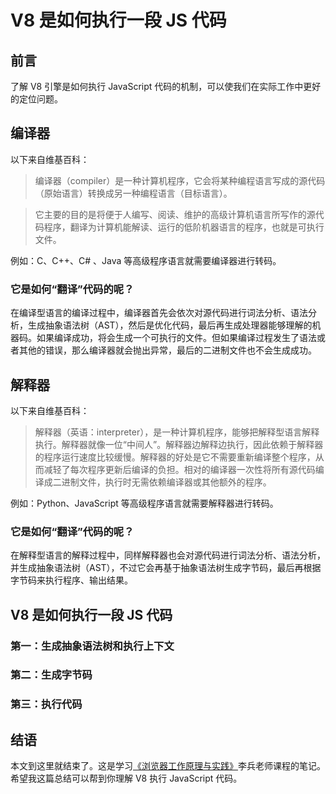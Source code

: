 # V8 是如何执行一段 JS 代码

## 前言

了解 V8 引擎是如何执行 JavaScript 代码的机制，可以使我们在实际工作中更好的定位问题。

## 编译器

以下来自维基百科：
> 编译器（compiler）是一种计算机程序，它会将某种编程语言写成的源代码（原始语言）转换成另一种编程语言（目标语言）。

> 它主要的目的是将便于人编写、阅读、维护的高级计算机语言所写作的源代码程序，翻译为计算机能解读、运行的低阶机器语言的程序，也就是可执行文件。

例如：C、C++、C# 、Java 等高级程序语言就需要编译器进行转码。

### 它是如何“翻译”代码的呢？

在编译型语言的编译过程中，编译器首先会依次对源代码进行词法分析、语法分析，生成抽象语法树（AST），然后是优化代码，最后再生成处理器能够理解的机器码。如果编译成功，将会生成一个可执行的文件。但如果编译过程发生了语法或者其他的错误，那么编译器就会抛出异常，最后的二进制文件也不会生成成功。

## 解释器

以下来自维基百科：
> 解释器（英语：interpreter），是一种计算机程序，能够把解释型语言解释执行。解释器就像一位“中间人”。解释器边解释边执行，因此依赖于解释器的程序运行速度比较缓慢。解释器的好处是它不需要重新编译整个程序，从而减轻了每次程序更新后编译的负担。相对的编译器一次性将所有源代码编译成二进制文件，执行时无需依赖编译器或其他额外的程序。

例如：Python、JavaScript 等高级程序语言就需要解释器进行转码。

### 它是如何“翻译”代码的呢？

在解释型语言的解释过程中，同样解释器也会对源代码进行词法分析、语法分析，并生成抽象语法树（AST），不过它会再基于抽象语法树生成字节码，最后再根据字节码来执行程序、输出结果。

## V8 是如何执行一段 JS 代码

### 第一：生成抽象语法树和执行上下文

### 第二：生成字节码

### 第三：执行代码

## 结语

本文到这里就结束了。这是学习[《浏览器工作原理与实践》](https://time.geekbang.org/column/intro/216)李兵老师课程的笔记。希望我这篇总结可以帮到你理解 V8 执行 JavaScript 代码。